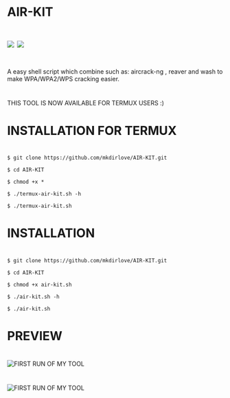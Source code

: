 # AIR-KIT
# <img src="https://img.shields.io/badge/MADE%20WITH-BASH-yellowgreen"> <img src="https://img.shields.io/badge/VERY%20USER-FRIENDLY-yellowgreen">
# 
A easy shell script which combine such as: aircrack-ng , reaver and wash to make WPA/WPA2/WPS cracking easier.
#
THIS TOOL IS NOW AVAILABLE FOR TERMUX USERS :)
#
# INSTALLATION FOR TERMUX
#
`$ git clone https://github.com/mkdirlove/AIR-KIT.git`

`$ cd AIR-KIT`

`$ chmod +x *`

`$ ./termux-air-kit.sh -h`

`$ ./termux-air-kit.sh`
#
# INSTALLATION
#
`$ git clone https://github.com/mkdirlove/AIR-KIT.git`

`$ cd AIR-KIT`

`$ chmod +x air-kit.sh`

`$ ./air-kit.sh -h`

`$ ./air-kit.sh`
#
# PREVIEW
#
![FIRST RUN OF MY TOOL](https://github.com/mkdirlove/AIR-KIT/blob/master/5.png,https://github.com/mkdirlove/AIR-KIT/blob/master/termux.png)
#
![FIRST RUN OF MY TOOL](https://github.com/mkdirlove/AIR-KIT/blob/master/termux.png)
# 
